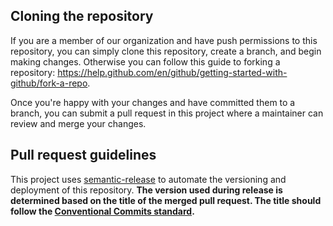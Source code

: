 ## Cloning the repository

If you are a member of our organization and have push permissions to this repository, you can simply clone this repository, create a branch, and begin making changes. Otherwise you can follow this guide to forking a repository: https://help.github.com/en/github/getting-started-with-github/fork-a-repo.

Once you're happy with your changes and have committed them to a branch, you can submit a pull request in this project where a maintainer can review and merge your changes.

## Pull request guidelines

This project uses [semantic-release](https://github.com/semantic-release/semantic-release) to automate the versioning and deployment of this repository. **The version used during release is determined based on the title of the merged pull request. The title should follow the [Conventional Commits standard](https://www.conventionalcommits.org/).**
